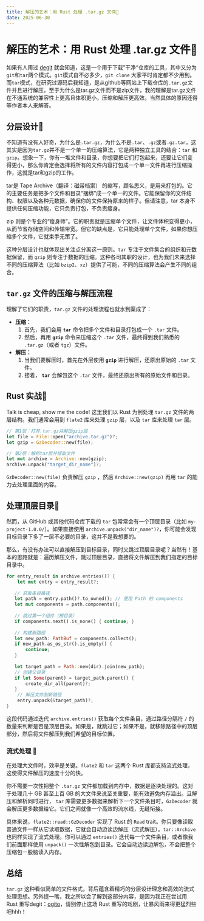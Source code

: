 ```yaml
---
title: 解压的艺术：用 Rust 处理 .tar.gz 文件🦀
date: 2025-06-30
---
```


# 解压的艺术：用 Rust 处理 .tar.gz 文件🦀

如果有人用过 [degit](https://github.com/Rich-Harris/degit) 就会知道，这是一个用于下载”干净“仓库的工具，其中又分为`git`和`tar`两个模式。`git`模式自不必多少，`git clone` 大家平时肯定都不少用到。而`tar`模式，在研究过源码后我知道，是从github等网站上下载仓库的`.tar.gz`文件并且进行解压。至于为什么是tar.gz文件而不是zip文件，我的理解是tar.gz文件在不通系统的兼容性上更高且体积更小，压缩和解压更高效。当然具体的原因还得等作者本人来解答。
## 分层设计📄

不知道有没有人好奇，为什么是`.tar.gz`，为什么不是`.tar`、`.gz`或者`.gz.tar`，这其实是因为`tar.gz`并不是一个单一的压缩算法，它是两种独立工具的结合：`tar` 和 `gzip`。想象一下，你有一堆文件和目录，你想要把它们打包起来，还要让它们变得更小，那么你肯定会选择将所有的文件内容打包成一个单一文件再进行压缩操作，这就是tar和gzip的工作。

tar是 Tape Archive（翻译：磁带档案） 的缩写，顾名思义，是用来打包的。它的主要任务是把多个文件和目录“捆绑”成一个单一的文件。它能保留你的文件结构、权限以及各种元数据，确保你的文件保持原来的样子。但请注意，tar 本身不提供任何压缩功能，它只负责打包，不负责瘦身。

zip 则是个专业的“瘦身师”。它的职责就是压缩单个文件，让文件体积变得更小，从而节省存储空间和传输带宽。但它的缺点是，它只能处理单个文件，如果你想压缩多个文件，它就束手无策了。

这种分层设计也就体现出关注点分离这一原则。`tar` 专注于文件集合的组织和元数据保留，而 `gzip` 则专注于数据的压缩。这种各司其职的设计，也为我们未来选择不同的压缩算法（比如 `bzip2`、`xz`）提供了可能，不同的压缩算法会产生不同的组合。
## `tar.gz` 文件的压缩与解压流程

理解了它们的职责，`tar.gz` 文件的处理流程也就水到渠成了：
- **压缩：**
    1. 首先，我们会用 **`tar`** 命令把多个文件和目录打包成一个 `.tar` 文件。
    2. 然后，再用 **`gzip`** 命令来压缩这个 `.tar` 文件，最终得到我们熟悉的 `.tar.gz`（或者 `tgz`）文件。
- **解压：**
    1. 当我们要解压时，首先在外层使用 **`gzip`** 进行解压，还原出原始的 `.tar` 文件。
    2. 接着， **`tar`** 会解包这个 `.tar` 文件，最终还原出所有的原始文件和目录。
## Rust 实战🦀

Talk is cheap, show me the code! 这里我们以 Rust 为例处理 `tar.gz` 文件的两层结构。我们通常会用到 `flate2` 库来处理 `gzip` 层，以及 `tar` 库来处理 `tar` 层。

```Rust
// 第1层：打开.tar.gz并解压gzip层
let file = File::open("archive.tar.gz")?;
let gzip = GzDecoder::new(file);

// 第2层：解析tar层并提取文件
let mut archive = Archive::new(gzip);
archive.unpack("target_dir_name")?;
```

`GzDecoder::new(file)` 负责解压 `gzip` ，然后 `Archive::new(gzip)` 再用 `tar` 的能力去处理里面的内容。
## 处理顶层目录🤔

然而，从 GitHub 或其他代码仓库下载的 `tar` 包常常会有一个顶层目录（比如 `my-project-1.0.0/`）。如果直接使用 `archive.unpack("dir_name")?`，你可能会发现目标目录下多了一层不必要的目录，这并不是我想要的。

那么，有没有办法可以直接解压到目标目录，同时又跳过顶层目录呢？当然有！基本的思路就是：遍历解压文件，跳过顶层目录，直接将文件解压到我们指定的目标目录中。

```Rust
for entry_result in archive.entries()? {
    let mut entry = entry_result?;
   
   // 获取条目路径
   let path = entry.path()?.to_owned(); // 使用 Path 的 components
   let mut components = path.components(); 
   
   // 跳过第一个组件（根目录） 
   if components.next().is_none() { continue; } 
   
   // 构建新路径 
   let new_path: PathBuf = components.collect();
   if new_path.as_os_str().is_empty() {
       continue; 
   } 
   
   let target_path = Path::new(dir).join(new_path); 
   // 创建父目录 
   if let Some(parent) = target_path.parent() { 
       create_dir_all(parent)?; 
   }
    // 解压文件到新路径
    entry.unpack(&target_path)?;
}
```

这段代码通过迭代 `archive.entries()` 获取每个文件条目，通过路径分隔符 `/` 的数量来判断是否是顶层目录。如果是，就跳过它；如果不是，就移除路径中的顶层部分，然后将文件解压到我们希望的目标位置。
### 流式处理 🌊

在处理大文件时，效率是关键。`flate2` 和 `tar` 这两个 Rust 库都支持流式处理，这使得文件解压的速度十分的快。

你不需要一次性把整个 `.tar.gz` 文件都加载到内存中，数据是逐块处理的。这对于处理几十 GB 甚至上百 GB 的大文件来说至关重要，能有效避免内存溢出。且解压和解析同时进行， `tar` 库需要更多数据来解析下一个文件条目时，`GzDecoder` 就会解压更多数据给它。它们之间就像一个高效的流水线，无缝衔接。

具体来说，`flate2::read::GzDecoder` 实现了 Rust 的 `Read` trait。你只要像读取普通文件一样从它读取数据，它就会自动边读边解压（流式解压）。`tar::Archive` 也同样实现了流式处理。你可以通过 `entries()` 迭代每一个文件条目，或者像我们前面那样使用 `unpack()` 一次性解包到目录。它会自动边读边解包，不会把整个压缩包一股脑读入内存。
## 总结

`tar.gz` 这种看似简单的文件格式，背后蕴含着精巧的分层设计理念和高效的流式处理思想。另外提一嘴，我之所以会了解到这部分内容，是因为我正在尝试用 Rust 重写degit：[ogito](https://github.com/Onion-L/ogito)，请别停止这场 Rust 重写的戏剧，让暴风雨来得更猛烈些吧hhh！